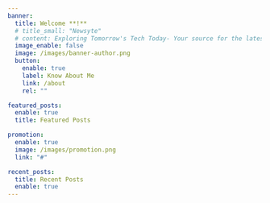 ```yaml
---
banner:
  title: Welcome **!**
  # title_small: "Newsyte"
  # content: Exploring Tomorrow's Tech Today- Your source for the latest in technology trends, insights, and innovations at Newsyte.
  image_enable: false
  image: /images/banner-author.png
  button:
    enable: true
    label: Know About Me
    link: /about
    rel: ""

featured_posts:
  enable: true
  title: Featured Posts

promotion:
  enable: true
  image: /images/promotion.png
  link: "#"

recent_posts:
  title: Recent Posts
  enable: true
---
```

